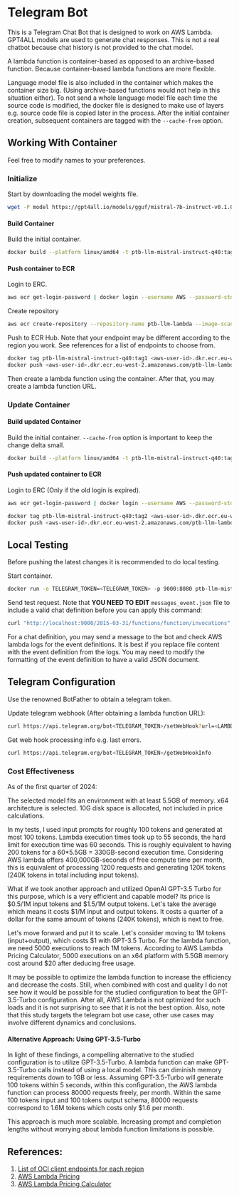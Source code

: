 # Telegram Bot

This is a Telegram Chat Bot that is designed to work on AWS Lambda. GPT4ALL models are used to generate chat responses. This is not a real chatbot because chat history is not provided to the chat model. 

A lambda function is container-based as opposed to an archive-based function. Because container-based lambda functions are more flexible.

Language model file is also included in the container which makes the container size big. (Using archive-based functions would not help in this situation either). To not send a whole language model file each time the source code is modified, the docker file is designed to make use of layers e.g. source code file is copied later in the process. After the initial container creation, subsequent containers are tagged with the `--cache-from` option.

## Working With Container

Feel free to modify names to your preferences.

### Initialize

Start by downloading the model weights file.

```bash
wget -P model https://gpt4all.io/models/gguf/mistral-7b-instruct-v0.1.Q4_0.gguf
```

#### Build Container

Build the initial container.
```bash
docker build --platform linux/amd64 -t ptb-llm-mistral-instruct-q40:tag1 .
```

#### Push container to ECR

Login to ERC.
```bash
aws ecr get-login-password | docker login --username AWS --password-stdin <aws-user-id>.dkr.ecr.eu-west-2.amazonaws.com
```
Create repository
```bash
aws ecr create-repository --repository-name ptb-llm-lambda --image-scanning-configuration scanOnPush=true --image-tag-mutability MUTABLE
```

Push to ECR Hub. Note that your endpoint may be different according to the region you work. See references for a list of endpoints to choose from.
```bash
docker tag ptb-llm-mistral-instruct-q40:tag1 <aws-user-id>.dkr.ecr.eu-west-2.amazonaws.com/ptb-llm-lambda:latest
docker push <aws-user-id>.dkr.ecr.eu-west-2.amazonaws.com/ptb-llm-lambda:latest
```
Then create a lambda function using the container. After that, you may create a lambda function URL.

### Update Container

#### Build updated Container

Build the initial container. `--cache-from` option is important to keep the change delta small.
```bash
docker build --platform linux/amd64 -t ptb-llm-mistral-instruct-q40:tag2 --cache-from ptb-llm-mistral-instruct-q40:tag1 .
```

#### Push updated container to ECR

Login to ERC (Only if the old login is expired).
```bash
aws ecr get-login-password | docker login --username AWS --password-stdin <aws-user-id>.dkr.ecr.eu-west-2.amazonaws.com
```

```bash
docker tag ptb-llm-mistral-instruct-q40:tag2 <aws-user-id>.dkr.ecr.eu-west-2.amazonaws.com/ptb-llm-lambda:latest
docker push <aws-user-id>.dkr.ecr.eu-west-2.amazonaws.com/ptb-llm-lambda:latest
```

## Local Testing

Before pushing the latest changes it is recommended to do local testing.

Start container.
```bash
docker run -e TELEGRAM_TOKEN=<TELEGRAM_TOKEN> -p 9000:8080 ptb-llm-mistral-instruct-q40:tag1
```

Send test request. Note that **YOU NEED TO EDIT** `messages_event.json` file to include a valid chat definition before you can apply this command:
```bash
curl "http://localhost:9000/2015-03-31/functions/function/invocations" -d  @test/sample_events/message_event.json
```

For a chat definition, you may send a message to the bot and check AWS lambda logs for the event definitions. It is best if you replace file content with the event definition from the logs. You may need to modify the formatting of the event definition to have a valid JSON document.

## Telegram Configuration

Use the renowned BotFather to obtain a telegram token. 

Update telegram webhook (After obtaining a lambda function URL):
```bash
curl https://api.telegram.org/bot<TELEGRAM_TOKEN>/setWebHook?url=<LAMBDA_FUNCTION_URL>
```

Get web hook processing info e.g. last errors.
```bash
curl https://api.telegram.org/bot<TELEGRAM_TOKEN>/getWebHookInfo
```

### Cost Effectiveness

As of the first quarter of 2024:

The selected model fits an environment with at least 5.5GB of memory. x64 architecture is selected. 10G disk space is allocated, not included in price calculations.

In my tests, I used input prompts for roughly 100 tokens and generated at most 100 tokens. Lambda execution times took up to 55 seconds, the hard limit for execution time was 60 seconds. 
This is roughly equivalent to having 200 tokens for a 60*5.5GB = 330GB-second execution time. Considering AWS lambda offers 400,000GB-seconds of free compute time per month, this is equivalent of processing 1200 requests and generating 120K tokens (240K tokens in total including input tokens).

What if we took another approach and utilized OpenAI GPT-3.5 Turbo for this purpose, which is a very efficient and capable model? Its price is $0.5/1M input tokens and $1.5/1M output tokens. Let's take the average which means it costs $1/M input and output tokens. It costs a quarter of a dollar for the same amount of tokens (240K tokens), which is next to free.

Let's move forward and put it to scale. Let's consider moving to 1M tokens (input+output), which costs $1 with GPT-3.5 Turbo. For the lambda function, we need 5000 executions to reach 1M tokens. According to AWS Lambda Pricing Calculator, 5000 executions on an x64 platform with 5.5GB memory cost around $20 after deducing free usage. 

It may be possible to optimize the lambda function to increase the efficiency and decrease the costs. Still, when combined with cost and quality I do not see how it would be possible for the studied configuration to beat the GPT-3.5-Turbo configuration. After all, AWS Lambda is not optimized for such loads and it is not surprising to see that it is not the best option. Also, note that this study targets the telegram bot use case, other use cases may involve different dynamics and conclusions.

#### Alternative Approach: Using GPT-3.5-Turbo

In light of these findings, a compelling alternative to the studied configuration is to utilize GPT-3.5-Turbo. A lambda function can make GPT-3.5-Turbo calls instead of using a local model. This can diminish memory requirements down to 1GB or less. Assuming GPT-3.5-Turbo will generate 100 tokens within 5 seconds, within this configuration, the AWS lambda function can process 80000 requests freely, per month. Within the same 100 tokens input and 100 tokens output schema, 80000 requests correspond to 1.6M tokens which costs only $1.6 per month.

This approach is much more scalable. Increasing prompt and completion lengths without worrying about lambda function limitations is possible.

## References:
1. [List of OCI client endpoints for each region](https://docs.aws.amazon.com/general/latest/gr/ecr.html)
2. [AWS Lambda Pricing](https://aws.amazon.com/lambda/pricing/)
3. [AWS Lambda Pricing Calculator](https://s3.amazonaws.com/lambda-tools/pricing-calculator.html)
